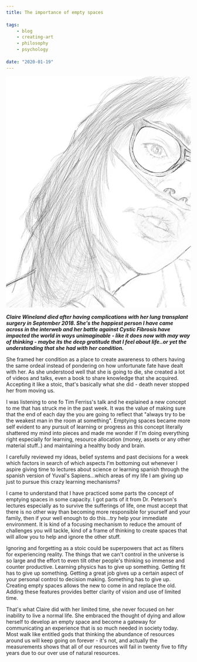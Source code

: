 ```yaml
---
title: The importance of empty spaces

tags:
    - blog
    - creating-art
    - philosophy
    - psychology

date: "2020-01-19"
---
```


![clairewineland](clairewineland.jpg)

***Claire Wineland died after having complications with her lung transplant surgery in September 2018. She's the happiest person I have came across in the interweb and her battle against Cystic Fibrosis have impacted the world in ways unimaginable - like it does now with may way of thinking - maybe its the deep gratitude that I feel about life..or yet the understanding that she had with her condition.*** 

She framed her condition as a place to create awareness to others having the same ordeal instead of pondering on how unfortunate fate have dealt with her. As she understood well that she is going to die, she created a lot of videos and talks, even a book to share knowledge that she acquired. Accepting it like a stoic, that's basically what she did - death never stopped her from moving us.

I was listening to one fo Tim Ferriss's talk and he explained a new concept to me that has struck me in the past week. It was the value of making sure that the end of each day the you are going to reflect that "always try to be the weakest man in the room at something". Emptying spaces became more self evident to any pursuit of learning or progress as this concept literally shattered my mind into pieces and made me wonder if I'm doing everything right especially for learning, resource allocation (money, assets or any other material stuff..) and maintaining a healthy body and brain.

I carefully reviewed my ideas, belief systems and past decisions for a week which factors in search of which aspects I'm bottoming out whenever I aspire giving time to lectures about science or learning spanish through the spanish version of Yuval's Sapiens...which areas of my life I am giving up just to pursue this crazy learning mechanisms? 

I came to understand that I have practiced some parts the concept of emptying spaces in some capacity. I got parts of it from Dr. Peterson's lectures especially as to survive the sufferings of life, one must accept that there is no other way than becoming more responsible for yourself and your family, then if your well enough to do this...try help your immediate environment. It is kind of a focusing mechanism to reduce the amount of challenges you will tackle, kind of a frame of thinking to create spaces that will allow you to help and ignore the other stuff.

Ignoring and forgetting as a stoic could be superpowers that act as filters for experiencing reality. The things that we can't control in the universe is so large and the effort to even tilt other people's thinking so immense and counter productive. Learning physics has to give up something. Getting fit has to give up something. Getting a great job gives up a certain aspect of your personal control to decision making. Something has to give up. Creating empty spaces allows the new to come in and replace the old. Adding these features provides better clarity of vision and use of limited time.

That's what Claire did with her limited time, she never focused on her inability to live a normal life. She embraced the thought of dying and allow herself to develop an empty space and become a gateway for communicating an experience that is so much needed in society today. Most walk like entitled gods that thinking the abundance of resources around us will keep going on forever - it's not, and actually the measurements shows that all of our resources will fail in twenty five to fifty years due to our over use of natural resources. 